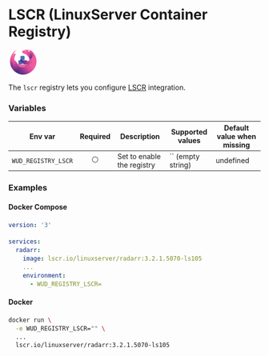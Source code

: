 # LSCR (LinuxServer Container Registry)
![logo](linuxserver.png)

The `lscr` registry lets you configure [LSCR](https://www.linuxserver.io/blog/wrap-up-warm-for-the-winter) integration.

### Variables

| Env var             | Required       | Description                | Supported values  | Default value when missing |
| ------------------- |:--------------:| -------------------------- | ----------------- | -------------------------- | 
| `WUD_REGISTRY_LSCR` | :white_circle: | Set to enable the registry | `` (empty string) | undefined                  |

### Examples

<!-- tabs:start -->
#### **Docker Compose**
```yaml
version: '3'

services:
  radarr:
    image: lscr.io/linuxserver/radarr:3.2.1.5070-ls105
    ...
    environment:
      - WUD_REGISTRY_LSCR= 
```
#### **Docker**
```bash
docker run \
  -e WUD_REGISTRY_LSCR="" \
  ...
  lscr.io/linuxserver/radarr:3.2.1.5070-ls105
```
<!-- tabs:end -->
